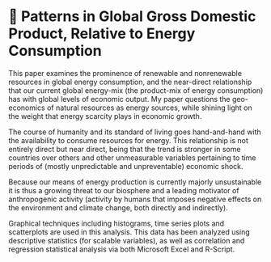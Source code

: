 # 🌱 Patterns in Global Gross Domestic Product, Relative to Energy Consumption  

This paper examines the prominence of renewable and nonrenewable resources in global energy consumption, and the near-direct relationship that our current global energy-mix (the product-mix of energy consumption) has with global levels of economic output. My paper questions the geo-economics of natural resources as energy sources, while shining light on the weight that energy scarcity plays in economic growth.  

The course of humanity and its standard of living goes hand-and-hand with the availability to consume resources for energy. This relationship is not entirely direct but near direct, being that the trend is stronger in some countries over others and other unmeasurable variables pertaining to time periods of (mostly unpredictable and unpreventable) economic shock.  

Because our means of energy production is currently majorly unsustainable it is thus a growing threat to our biosphere and a leading motivator of anthropogenic activity (activity by humans that imposes negative effects on the environment and climate change, both directly and indirectly).

Graphical techniques including histograms, time series plots and scatterplots are used in this analysis. This data has been analyzed using descriptive statistics (for scalable variables), as well as correlation and regression statistical analysis via both Microsoft Excel and R-Script.

